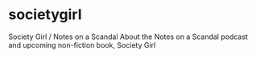 # societygirl
Society Girl / Notes on a Scandal
About the Notes on a Scandal podcast and upcoming non-fiction book, Society Girl
